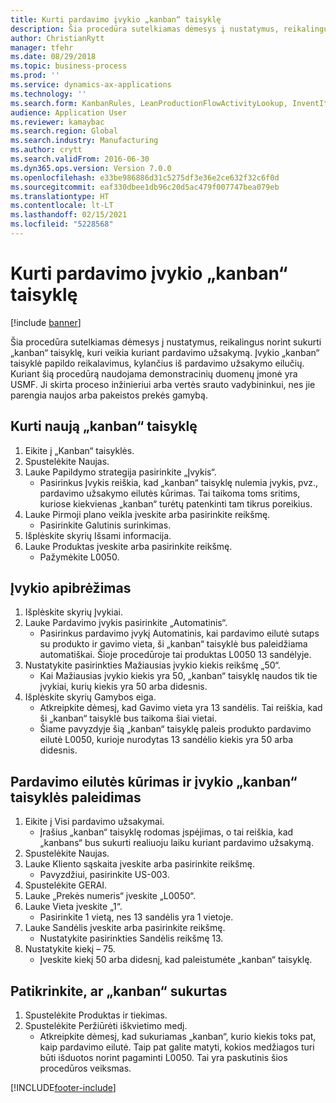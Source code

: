 ```yaml
---
title: Kurti pardavimo įvykio „kanban“ taisyklę
description: Šia procedūra sutelkiamas dėmesys į nustatymus, reikalingus norint sukurti „kanban“ taisyklę, kuri veikia kuriant pardavimo užsakymą.
author: ChristianRytt
manager: tfehr
ms.date: 08/29/2018
ms.topic: business-process
ms.prod: ''
ms.service: dynamics-ax-applications
ms.technology: ''
ms.search.form: KanbanRules, LeanProductionFlowActivityLookup, InventItemIdLookupSimple, SalesTableListPage, SalesCreateOrder, SalesTable, LeanPeggingTree
audience: Application User
ms.reviewer: kamaybac
ms.search.region: Global
ms.search.industry: Manufacturing
ms.author: crytt
ms.search.validFrom: 2016-06-30
ms.dyn365.ops.version: Version 7.0.0
ms.openlocfilehash: e33be986886d31c5275df3e36e2ce632f32c6f0d
ms.sourcegitcommit: eaf330dbee1db96c20d5ac479f007747bea079eb
ms.translationtype: HT
ms.contentlocale: lt-LT
ms.lasthandoff: 02/15/2021
ms.locfileid: "5228568"
---
```

# <a name="create-a-sales-event-kanban-rule"></a>Kurti pardavimo įvykio „kanban“ taisyklę

[!include [banner](../../includes/banner.md)]

Šia procedūra sutelkiamas dėmesys į nustatymus, reikalingus norint sukurti „kanban“ taisyklę, kuri veikia kuriant pardavimo užsakymą. Įvykio „kanban“ taisyklė papildo reikalavimus, kylančius iš pardavimo užsakymo eilučių. Kuriant šią procedūrą naudojama demonstracinių duomenų įmonė yra USMF. Ji skirta proceso inžinieriui arba vertės srauto vadybininkui, nes jie parengia naujos arba pakeistos prekės gamybą.




## <a name="create-a-new-kanban-rule"></a>Kurti naują „kanban“ taisyklę
1. Eikite į „Kanban“ taisyklės.
2. Spustelėkite Naujas.
3. Lauke Papildymo strategija pasirinkite „Įvykis“.
    * Pasirinkus Įvykis reiškia, kad „kanban“ taisyklę nulemia įvykis, pvz., pardavimo užsakymo eilutės kūrimas.   Tai taikoma toms sritims, kuriose kiekvienas „kanban“ turėtų patenkinti tam tikrus poreikius.  
4. Lauke Pirmoji plano veikla įveskite arba pasirinkite reikšmę.
    * Pasirinkite Galutinis surinkimas.  
5. Išplėskite skyrių Išsami informacija.
6. Lauke Produktas įveskite arba pasirinkite reikšmę.
    * Pažymėkite L0050.  

## <a name="define-an-event"></a>Įvykio apibrėžimas
1. Išplėskite skyrių Įvykiai.
2. Lauke Pardavimo įvykis pasirinkite „Automatinis“.
    * Pasirinkus pardavimo įvykį Automatinis, kai pardavimo eilutė sutaps su produkto ir gavimo vieta, ši „kanban“ taisyklė bus paleidžiama automatiškai. Šioje procedūroje tai produktas L0050 13 sandėlyje.  
3. Nustatykite pasirinkties Mažiausias įvykio kiekis reikšmę „50“.
    * Kai Mažiausias įvykio kiekis yra 50, „kanban“ taisyklę naudos tik tie įvykiai, kurių kiekis yra 50 arba didesnis.  
4. Išplėskite skyrių Gamybos eiga.
    * Atkreipkite dėmesį, kad Gavimo vieta yra 13 sandėlis. Tai reiškia, kad ši „kanban“ taisyklė bus taikoma šiai vietai.  
    * Šiame pavyzdyje šią „kanban“ taisyklę paleis produkto pardavimo eilutė L0050, kurioje nurodytas 13 sandėlio kiekis yra 50 arba didesnis.  

## <a name="create-sales-line-to-trigger-event-kanban-rule"></a>Pardavimo eilutės kūrimas ir įvykio „kanban“ taisyklės paleidimas
1. Eikite į Visi pardavimo užsakymai.
    * Įrašius „kanban“ taisyklę rodomas įspėjimas, o tai reiškia, kad „kanbans“ bus sukurti realiuoju laiku kuriant pardavimo užsakymą.  
2. Spustelėkite Naujas.
3. Lauke Kliento sąskaita įveskite arba pasirinkite reikšmę.
    * Pavyzdžiui, pasirinkite US-003.  
4. Spustelėkite GERAI.
5. Lauke „Prekės numeris“ įveskite „L0050“.
6. Lauke Vieta įveskite „1“.
    * Pasirinkite 1 vietą, nes 13 sandėlis yra 1 vietoje.  
7. Lauke Sandėlis įveskite arba pasirinkite reikšmę.
    * Nustatykite pasirinkties Sandėlis reikšmę 13.  
8. Nustatykite kiekį – 75.
    * Įveskite kiekį 50 arba didesnį, kad paleistumėte „kanban“ taisyklę.  

## <a name="verify-that-kanban-is-created"></a>Patikrinkite, ar „kanban“ sukurtas
1. Spustelėkite Produktas ir tiekimas.
2. Spustelėkite Peržiūrėti iškvietimo medį.
    * Atkreipkite dėmesį, kad sukuriamas „kanban“, kurio kiekis toks pat, kaip pardavimo eilutė. Taip pat galite matyti, kokios medžiagos turi būti išduotos norint pagaminti L0050. Tai yra paskutinis šios procedūros veiksmas.  



[!INCLUDE[footer-include](../../../includes/footer-banner.md)]